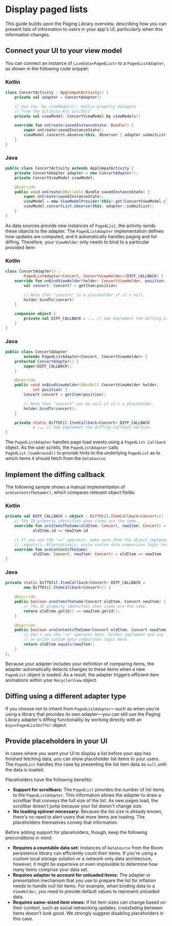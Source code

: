 # Display paged lists

This guide builds upon the Paging Library overview, describing how you can present lists of information to users in your app's UI, particularly when this information changes.

Connect your UI to your view model
----------------------------------

You can connect an instance of `LiveData<PagedList>` to a `PagedListAdapter`, as shown in the following code snippet:

### Kotlin

```kotlin
class ConcertActivity : AppCompatActivity() {
    private val adapter = ConcertAdapter()

    // Use the 'by viewModels()' Kotlin property delegate
    // from the activity-ktx artifact
    private val viewModel: ConcertViewModel by viewModels()

    override fun onCreate(savedInstanceState: Bundle?) {
        super.onCreate(savedInstanceState);
        viewModel.concerts.observe(this, Observer { adapter.submitList(it) })
    }
}
```

### Java

```java
public class ConcertActivity extends AppCompatActivity {
    private ConcertAdapter adapter = new ConcertAdapter();
    private ConcertViewModel viewModel;

    @Override
    public void onCreate(@Nullable Bundle savedInstanceState) {
        super.onCreate(savedInstanceState);
        viewModel = new ViewModelProvider(this).get(ConcertViewModel.class);
        viewModel.concertList.observe(this, adapter::submitList);
    }
}
```

As data sources provide new instances of `PagedList`, the activity sends these objects to the adapter. The `PagedListAdapter` implementation defines how updates are computed, and it automatically handles paging and list diffing. Therefore, your `ViewHolder` only needs to bind to a particular provided item:

### Kotlin

```kotlin
class ConcertAdapter() :
        PagedListAdapter<Concert, ConcertViewHolder>(DIFF_CALLBACK) {
    override fun onBindViewHolder(holder: ConcertViewHolder, position: Int) {
        val concert: Concert? = getItem(position)

        // Note that "concert" is a placeholder if it's null.
        holder.bindTo(concert)
    }

    companion object {
        private val DIFF_CALLBACK = ... // See Implement the diffing callback section.
    }
}
```

### Java

```java
public class ConcertAdapter
        extends PagedListAdapter<Concert, ConcertViewHolder> {
    protected ConcertAdapter() {
        super(DIFF_CALLBACK);
    }

    @Override
    public void onBindViewHolder(@NonNull ConcertViewHolder holder,
            int position) {
        Concert concert = getItem(position);

        // Note that "concert" can be null if it's a placeholder.
        holder.bindTo(concert);
    }

    private static DiffUtil.ItemCallback<Concert> DIFF_CALLBACK
            = ... // See Implement the diffing callback section.
}
```

The `PagedListAdapter` handles page load events using a `PagedList.Callback` object. As the user scrolls, the `PagedListAdapter` calls `PagedList.loadAround()` to provide hints to the underlying `PagedList` as to which items it should fetch from the `DataSource`.

Implement the diffing callback
------------------------------

The following sample shows a manual implementation of `areContentsTheSame()`, which compares relevant object fields:

### Kotlin

```kotlin
private val DIFF_CALLBACK = object : DiffUtil.ItemCallback<Concert>() {
    // The ID property identifies when items are the same.
    override fun areItemsTheSame(oldItem: Concert, newItem: Concert) =
            oldItem.id == newItem.id

    // If you use the "==" operator, make sure that the object implements
    // .equals(). Alternatively, write custom data comparison logic here.
    override fun areContentsTheSame(
            oldItem: Concert, newItem: Concert) = oldItem == newItem
}
```

### Java

```java
private static DiffUtil.ItemCallback<Concert> DIFF_CALLBACK =
        new DiffUtil.ItemCallback<Concert>() {

    @Override
    public boolean areItemsTheSame(Concert oldItem, Concert newItem) {
        // The ID property identifies when items are the same.
        return oldItem.getId() == newItem.getId();
    }

    @Override
    public boolean areContentsTheSame(Concert oldItem, Concert newItem) {
        // Don't use the "==" operator here. Either implement and use .equals(),
        // or write custom data comparison logic here.
        return oldItem.equals(newItem);
    }
};
```

Because your adapter includes your definition of comparing items, the adapter automatically detects changes to these items when a new `PagedList` object is loaded. As a result, the adapter triggers efficient item animations within your `RecyclerView` object.

Diffing using a different adapter type
--------------------------------------

If you choose not to inherit from `PagedListAdapter`—such as when you're using a library that provides its own adapter—you can still use the Paging Library adapter's diffing functionality by working directly with an `AsyncPagedListDiffer` object.

Provide placeholders in your UI
-------------------------------

In cases where you want your UI to display a list before your app has finished fetching data, you can show placeholder list items to your users. The `PagedList` handles this case by presenting the list item data as `null` until the data is loaded.

Placeholders have the following benefits:

*   **Support for scrollbars:** The `PagedList` provides the number of list items to the `PagedListAdapter`. This information allows the adapter to draw a scrollbar that conveys the full size of the list. As new pages load, the scrollbar doesn't jump because your list doesn't change size.
*   **No loading spinner necessary:** Because the list size is already known, there's no need to alert users that more items are loading. The placeholders themselves convey that information.

Before adding support for placeholders, though, keep the following preconditions in mind:

*   **Requires a countable data set:** Instances of `DataSource` from the Room persistence library can efficiently count their items. If you're using a custom local storage solution or a network-only data architecture, however, it might be expensive or even impossible to determine how many items comprise your data set.
*   **Requires adapter to account for unloaded items:** The adapter or presentation mechanism that you use to prepare the list for inflation needs to handle null list items. For example, when binding data to a `ViewHolder`, you need to provide default values to represent unloaded data.
*   **Requires same-sized item views:** If list item sizes can change based on their content, such as social networking updates, crossfading between items doesn't look good. We strongly suggest disabling placeholders in this case.

